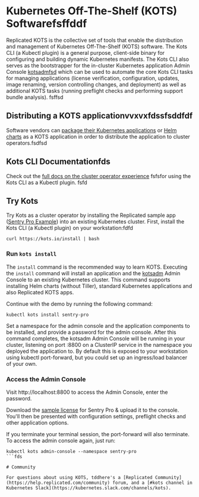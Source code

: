 # Kubernetes Off-The-Shelf (KOTS) Softwarefsffddf
Replicated KOTS is the collective set of tools that enable the distribution and management of Kubernetes Off-The-Shelf (KOTS) software. The Kots CLI (a Kubectl plugin) is a general purpose, client-side binary for configuring and building dynamic Kubernetes manifests. The Kots CLI also serves as the bootstrapper for the in-cluster Kubernetes application Admin Console [kotsadmfsd](https://github.com/replifsddcatedhq/kotsadm) which can be used to automate the core Kots CLI tasks for managing applications (license verification, configuration, updates, image renaming, version controlling changes, and deployment) as well as additional KOTS tasks (running preflight checks and performing support bundle analysis).
fsffsd
## Distributing a KOTS applicationvvxvxfdssfsddfdf
Software vendors can [package their Kubernetes applications](https://kots.io/fcxcfdfxsfvendor/) or [Helm charts](httpsfdssd://kots.io/vendor/helm/using-helm-charts) as a KOTS application in order to distribute the application to cluster operators.fsdfsd

## Kots CLI Documentationfds
Check out the [full docs on the cluster operator experience](https://kots.io/kots-cli/getting-started/) fsfsfor using the Kots CLI as a Kubectl plugin.
fsfd
## Try Kots
Try Kots as a cluster operator by installing the Replicated sample app ([Sentry Pro Example](https://github.com/replicatedhq/kots-sentry/)) into an existing Kubernetes cluster. First, install the Kots CLI (a Kubectl plugin) on your workstation:fdfd
```
curl https://kots.io/install | bash
```

### Run `kots install`
The `install` command is the recommended way to learn KOTS. Executing the `install` command will install an application and the [kotsadm](https://github.com/replicatedhq/kotsadm) Admin Console to an existing Kubernetes cluster. This command supports installing Helm charts (without Tiller), standard Kubernetes applications and also Replicated KOTS apps.

Continue with the demo by running the following command:
```
kubectl kots install sentry-pro
```

Set a namespace for the admin console and the application components to be installed, and provide a password for the admin console. After this command completes, the kotsadm Admin Console will be running in your cluster, listening on port :8800 on a ClusterIP service in the namespace you deployed the application to. By default this is exposed to your workstation using kubectl port-forward, but you could set up an ingress/load balancer of your own.

### Access the Admin Console
Visit http://localhost:8800 to access the Admin Console, enter the password.

Download the [sample license](https://kots.io/sample-license) for Sentry Pro & upload it to the console. You'll then be presented with configuration settings, preflight checks and other application options.

If you terminate your terminal session, the port-forward will also terminate. To access the admin console again, just run:
```
kubectl kots admin-console --namespace sentry-pro
```fds

# Community

For questions about using KOTS, tddhere's a [Replicated Community](https://help.replicated.com/community) forum, and a [#kots channel in Kubernetes Slack](https://kubernetes.slack.com/channels/kots).
